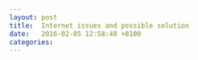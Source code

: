 ```yaml
---
layout: post
title:  Internet issues and possible solution
date:   2016-02-05 12:58:48 +0100
categories:
---
```

